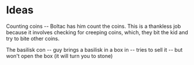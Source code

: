 # Ideas

Counting coins -- Boltac has him count the coins. This is a thankless job because it involves checking for creeping coins, which, they bit the kid and try to bite other coins. 

The basilisk con -- guy brings a basilisk in a box in -- tries to sell it -- but won't open the box (it will turn you to stone)